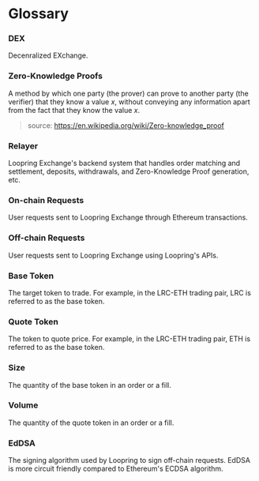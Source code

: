 # Glossary

### DEX
Decenralized EXchange.

### Zero-Knowledge Proofs
A method by which one party (the prover) can prove to another party (the verifier) that they know a value *x*, without conveying any information apart from the fact that they know the value *x*.

> source: https://en.wikipedia.org/wiki/Zero-knowledge_proof

### Relayer
Loopring Exchange's backend system that handles order matching and settlement, deposits, withdrawals, and Zero-Knowledge Proof generation, etc.

### On-chain Requests
User requests sent to Loopring Exchange through Ethereum transactions.

### Off-chain Requests
User requests sent to Loopring Exchange using Loopring's APIs.

### Base Token
The target token to trade. For example, in the LRC-ETH trading pair, LRC is referred to as the base token.

### Quote Token
The token to quote price. For example, in the LRC-ETH trading pair, ETH is referred to as the base token.

### Size
The quantity of the base token in an order or a fill.

### Volume
The quantity of the quote token in an order or a fill.

### EdDSA
The signing algorithm used by Loopring to sign off-chain requests. EdDSA is more circuit friendly compared to Ethereum's ECDSA algorithm.
